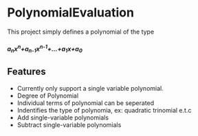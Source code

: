 # PolynomialEvaluation
This project simply defines a polynomial of the type
##### a<sub>n</sub>x<sup>n</sup>+a<sub>n-1</sub>x<sup>n-1</sup>+...+a<sub>1</sub>x<sup></sup>+a<sub>0
## Features
- Currently only support a single variable polynomial.
- Degree of Polynomial
- Individual terms of polynomial can be seperated
- Indentifies the type of polynomia, ex: quadratic trinomial e.t.c
- Add single-variable polynomials
- Subtract single-variable polynomials
